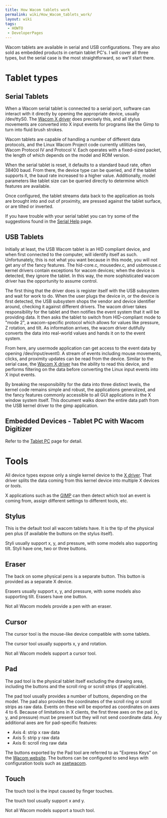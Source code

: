 ```yaml
---
title: How Wacom tablets work
permalink: wiki/How_Wacom_tablets_work/
layout: wiki
tags:
 - HOWTO
 - DeveloperPages
---
```


Wacom tablets are available in serial and USB configurations. They are
also sold as embedded products in certain tablet PC's. I will cover all
three types, but the serial case is the most straightforward, so we'll
start there.

Tablet types
============

Serial Tablets
--------------

When a Wacom serial tablet is connected to a serial port, software can
interact with it directly by opening the appropriate device, usually
/dev/ttyS0. The [Wacom X driver](xf86-input-wacom "wikilink") does
precisely this, and all stylus movements are converted into X input
events for programs like the Gimp to turn into fluid brush strokes.

Wacom tablets are capable of handling a number of different data
protocols, and the Linux Wacom Project code currently utilitizes two,
Wacom Protocol IV and Protocol V. Each operates with a fixed-sized
packet, the length of which depends on the model and ROM version.

When the serial tablet is reset, it defaults to a standard baud rate,
often 38400 baud. From there, the device type can be queried, and if the
tablet supports it, the baud rate increased to a higher value.
Additionally, model parameters like tablet size can be queried directly
to determine which features are available.

Once configured, the tablet streams data back to the application as
tools are brought into and out of proximity, are pressed against the
tablet surface, or are tilted or inverted.

If you have trouble with your serial tablet you can try some of the
suggestions found in the [Serial Help](/wiki/Serial_Help "wikilink") page.

USB Tablets
-----------

Initially at least, the USB Wacom tablet is an HID compliant device, and
when first connected to the computer, will identify itself as such.
Unfortunately, this is not what you want because in this mode, you will
not get any of the fancy features. The hid-core.c, mousedev.c, and
usbmouse.c kernel drivers contain exceptions for wacom devices; when the
device is detected, they ignore the tablet. In this way, the more
sophisticated wacom driver has the opportunity to assume control.

The first thing that the driver does is register itself with the USB
subsystem and wait for work to do. When the user plugs the device in, or
the device is first detected, the USB subsystem shops the vendor and
device identifier around, checking it against different drivers. The
wacom driver takes responsibility for the tablet and then notifies the
event system that it will be providing data. It then asks the tablet to
switch from HID-compliant mode to "mode 2", a wacom-specific protocol
which allows for values like pressure, Z rotation, and tilt. As
information arrives, the wacom driver dutifully converts the data into
real-world values and hands it on to the event system.

From here, any usermode application can get access to the event data by
opening /dev/input/event0. A stream of events including mouse movements,
clicks, and proximity updates can be read from the device. Similar to
the serial case, the [Wacom X driver](xf86-input-wacom "wikilink") has
the ability to read this device, and performs filtering on the data
before converting the Linux input events into X input events.

By breaking the responsibility for the data into three distinct levels,
the kernel code remains simple and robust, the applications generalized,
and the fancy features commonly accessible to all GUI applications in
the X window system itself. This document walks down the entire data
path from the USB kernel driver to the gimp application.

Embedded Devices - Tablet PC with Wacom Digitizer
-------------------------------------------------

Refer to the [Tablet PC](/wiki/Tablet_PC "wikilink") page for detail.

Tools
=====

All device types expose only a single kernel device to the [X
driver](xf86-input-wacom "wikilink"). That driver splits the data coming
from this kernel device into multiple X devices or *tools*.

X applications such as the [GIMP](http://www.gimp.org) can then detect
which tool an event is coming from, assign different settings to
different tools, etc.

Stylus
------

This is the default tool all wacom tablets have. It is the tip of the
physical pen plus (if available the buttons on the stylus itself).

Styli usually support x, y, and pressure, with some models also
supporting tilt. Styli have one, two or three buttons.

Eraser
------

The back on some physical pens is a separate button. This button is
provided as a separate X device.

Erasers usually support x, y, and pressure, with some models also
supporting tilt. Erasers have one button.

Not all Wacom models provide a pen with an eraser.

Cursor
------

The cursor tool is the mouse-like device compatible with some tablets.

The cursor tool usually supports x, y and rotation.

Not all Wacom models support a cursor tool.

Pad
---

The pad tool is the physical tablet itself excluding the drawing area,
including the buttons and the scroll ring or scroll strips (if
applicable).

The pad tool usually provides a number of buttons, depending on the
model. The pad also provides the coordinates of the scroll ring or
scroll strips as raw data. Events on these will be exported as
coordinates on axes 4 to 6. Because of limitations in X clients, the
first three axes on the pad (x, y, and pressure) must be present but
they will not send coordinate data. Any additional axes are for
pad-specific features:

-   Axis 4: strip x raw data
-   Axis 5: strip y raw data
-   Axis 6: scroll ring raw data

The buttons exported by the Pad tool are referred to as "Express Keys"
on the [Wacom website](http://www.wacom.com). The buttons can be
configured to send keys with configuration tools such as
[xsetwacom](xsetwacom "wikilink").

Touch
-----

The touch tool is the input caused by finger touches.

The touch tool usually support x and y.

Not all Wacom models support a touch tool.
